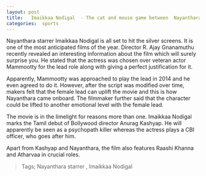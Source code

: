 ```yaml
---
layout: post
title:   Imaikkaa Nodigal  - The cat and mouse game between  Nayanthara and  Anurag Kashyap is absolutely riveting
categories:  sports
---
```

Nayanthara starrer Imaikkaa Nodigal is all set to hit the silver screens. It is one of the most anticipated films of the year. Director R. Ajay Gnanamuthu recently revealed an interesting information about the film which will surely surprise you. He stated that the actress was chosen over veteran actor Mammootty for the lead role along with giving a perfect justification for it.

Apparently, Mammootty was approached to play the lead in 2014 and he even agreed to do it. However, after the script was modified over time, makers felt that the female lead can uplift the movie and this is how Nayanthara came onboard. The filmmaker further said that the character could be lifted to another emotional level with the female lead.

The movie is in the limelight for reasons more than one. Imaikkaa Nodigal marks the Tamil debut of Bollywood director Anurag Kashyap. He will apparently be seen as a psychopath killer whereas the actress plays a CBI officer, who goes after him.

Apart from Kashyap and Nayanthara, the film also features Raashi Khanna and Atharvaa in crucial roles.
<amp-img  src="{{ site.baseurl }}/images/Nayntara.jpg"  layout="responsive"   width="650px"   height="400px"  ></amp-img>  
 

 
 
> Tags;  Nayanthara starrer , Imaikkaa Nodigal
